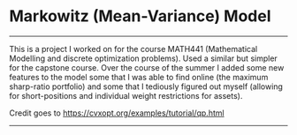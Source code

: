 # Markowitz (Mean-Variance) Model

--- 

This is a project I worked on for the course MATH441 (Mathematical Modelling and discrete optimization problems). Used a 
similar but simpler for the capstone course. Over the course of the summer I added some new features to the model some that I was
able to find online (the maximum sharp-ratio portfolio) and some that I tediously figured out myself (allowing for short-positions and individual weight restrictions for assets). 

Credit goes to https://cvxopt.org/examples/tutorial/qp.html 

---
